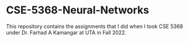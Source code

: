 # CSE-5368-Neural-Networks
This repository contains the assignments that I did when I took CSE 5368 under Dr. Farhad A Kamangar at UTA in Fall 2022.
